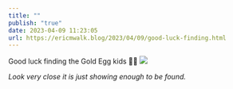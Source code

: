 ```yaml
---
title: ""
publish: "true"
date: 2023-04-09 11:23:05
url: https://ericmwalk.blog/2023/04/09/good-luck-finding.html
---
```

Good luck finding the Gold Egg kids 🐣🐰
![](https://ericmwalk.blog/uploads/2023/48cf883b62.jpg)

*Look very close it is just showing enough to be found.*